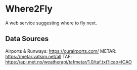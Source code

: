 # Where2Fly
A web service suggesting where to fly next.

## Data Sources
Airports & Runways: https://ourairports.com/
METAR: https://metar.vatsim.net/all
TAF: https://api.met.no/weatherapi/tafmetar/1.0/taf.txt?icao=ICAO
